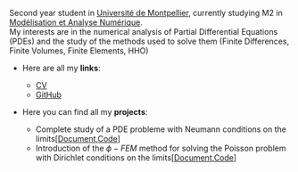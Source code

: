 Second year student in [Université de Montpellier](https://www.umontpellier.fr/), currently studying M2 in [Modélisation et Analyse Numérique](https://formations.umontpellier.fr/fr/formations/master-XB/master-mathematiques-ME157/modelisation-et-analyse-numerique-manu-PR493/m2-modelisation-et-analyse-numerique-manu-KKID8VSS.html). \
My interests are in the numerical analysis of Partial Differential Equations (PDEs) and the study of the methods used to solve them (Finite Differences, Finite Volumes, Finite Elements, HHO)

- Here are all my **links**: 
  - [CV](https://DelfinCalles.github.io/documents/CV.pdf)
  - [GitHub](https://github.com/DelfinCalles)

 - Here you can find all my **projects**:
     - Complete study of a PDE probleme with Neumann conditions on the limits[[Document](https://DelfinCalles/Projects/PDE_Problem_Study/Complete_study_PDE.pdf),[Code]()]
     - Introduction of the $\phi-FEM$ method for solving the Poisson problem with Dirichlet conditions on the limits[[Document](),[Code]()]
